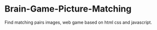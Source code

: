 # Brain-Game-Picture-Matching
Find matching pairs images, web game based on html css and javascript.
